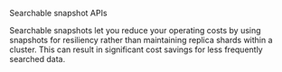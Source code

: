 Searchable snapshot APIs

Searchable snapshots let you reduce your operating costs by using snapshots for resiliency rather than maintaining replica shards within a cluster. This can result in significant cost savings for less frequently searched data.

